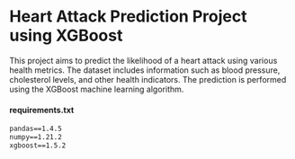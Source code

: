 # Heart Attack Prediction Project using XGBoost

This project aims to predict the likelihood of a heart attack using various health metrics. The dataset includes information such as blood pressure, cholesterol levels, and other health indicators. The prediction is performed using the XGBoost machine learning algorithm.

#### requirements.txt
```txt
pandas==1.4.5
numpy==1.21.2
xgboost==1.5.2
